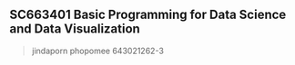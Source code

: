 ## SC663401 Basic Programming for Data Science and Data Visualization
> jindaporn phopomee 643021262-3
